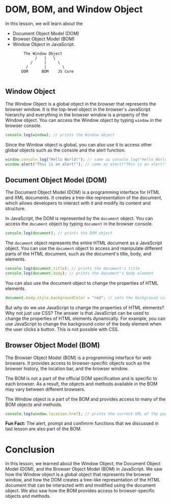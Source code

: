 # DOM, BOM, and Window Object
In this lesson, we will learn about the 
* Document Object Model (DOM)
* Browser Object Model (BOM)
* Window Object in JavaScript.

```
        The Window Object
             /   |   \
           /     |     \
         /       |       \
       DOM      BOM    JS Core


```
## Window Object
The Window Object is a global object in the browser that represents the browser window. It is the top-level object in the browser's JavaScript hierarchy and everything in the browser window is a property of the Window object. You can access the Window object by typing `window` in the browser console.
```javascript
console.log(window); // prints the Window object
```
Since the Window object is global, you can also use it to access other global objects such as the console and the alert function.
```javascript
window.console.log("Hello World!"); // same as console.log("Hello World!");
window.alert("This is an alert!"); // same as alert("This is an alert!");
```

## Document Object Model (DOM)
The Document Object Model (DOM) is a programming interface for HTML and XML documents. It creates a tree-like representation of the document, which allows developers to interact with it and modify its content and structure.

In JavaScript, the DOM is represented by the `document` object. You can access the `document` object by typing `document` in the browser console.
```javascript
console.log(document); // prints the DOM object
```
The `document` object represents the entire HTML document as a JavaScript object. You can use the `document` object to access and manipulate different parts of the HTML document, such as the document's title, body, and elements.
```javascript
console.log(document.title); // prints the document's title
console.log(document.body); // prints the document's body element
```
You can also use the document object to change the properties of HTML elements.
```javascript
document.body.style.backgroundColor = "red"; // sets the background color of the body element to red
```
But why do we use JavaScript to change the properties of HTML elements? Why not just use CSS? The answer is that JavaScript can be used to change the properties of HTML elements dynamically. For example, you can use JavaScript to change the background color of the body element when the user clicks a button. This is not possible with CSS.

## Browser Object Model (BOM)
The Browser Object Model (BOM) is a programming interface for web browsers. It provides access to browser-specific objects such as the browser history, the location bar, and the browser window.

The BOM is not a part of the official DOM specification and is specific to each browser. As a result, the objects and methods available in the BOM may vary between different browsers.

The Window object is a part of the BOM and provides access to many of the BOM objects and methods.
```javascript
console.log(window.location.href); // prints the current URL of the page
```
**Fun Fact:** The alert, prompt and confimrm functions that we discussed in last lesson are also part of the BOM.

# Conclusion
In this lesson, we learned about the Window Object, the Document Object Model (DOM), and the Browser Object Model (BOM) in JavaScript. We saw how the Window object is a global object that represents the browser window, and how the DOM creates a tree-like representation of the HTML document that can be interacted with and modified using the document object. We also saw how the BOM provides access to browser-specific objects and methods.

